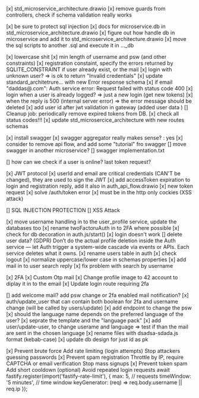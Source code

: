 [x] std_microservice_architecture.drawio
[x] remove guards from controllers, check if schema validation really works

[x] be sure to protect sql injection
[x] docs for microservice.db in std_microservice_architecture.drawio
[x] figure out how handle db in microservice and add it to std_microservice_architecture.drawio
[x] move the sql scripts to another .sql and execute it in ..._db 

[x] lowercase shit
[x] min length of username and psw (and other constraints)
[x] registration constaint, specify the errors returned by SQLITE_CONSTRAINT if user already exist, or the mail
[x] login with unknown user? => is ok to return "Invalid credentials"
[x] update standard_architetrure... with new Error response schema
[x] if email "daddas@.com": Auth service error: Request failed with status code 400
[x] login when a user is already logged? => just a new login (get new tokens)
[x] when the reply is 500 (internal server error) => the error message should be deleted
[x] add user id after jwt validation in gateway (added user data )
[] Cleanup job: periodically remove expired tokens from DB.
[x] check all status codes!!! 
[x] update std_microsercice_architecture with new routes schemas

[x] install swagger
[x] swagger aggregator really makes sense? : yes
[x] consider to remove api flow, and add some "tutorial" fro swagger
[] move swagger in another microservice?
[] swagger implementation.txt

[] how can we check if a user is online? last token request?

[x] JWT protocol
	[x] userId and email are critical credentials (CAN'T be changed), they are used to sign the JWT
	[x] add accessToken expiration to login and registration reply, add it also in auth_api_flow.drawio
	[x] new token request
	[x] solve /auth/token error
	[x] must be in the http only cockies (XSS attack)

[] SQL INJECTION PROTECTION
[] XSS Attack

[x] move username handling in to the user_profile service, update the databases too
[x] rename twoFactoruAuth in to 2FA where possible
[x] check for db decoration in auth.js/start()
[x] login doesn't work
[] delete user data? (GDPR)
	Don’t do the actual profile deletion inside the Auth service —
	let Auth trigger a system-wide cascade via events or APIs.
	Each service deletes what it owns.
[x] rename users table in auth
[x] check logout
[x] normalize uppercase/lower case in schemas properties
[x] add mail in to user search reply
[x] fix problem with search by username

[x] 2FA
	[x] Custom Otp mail
	[x] Change profile image to 42 account to diplay it in to the email
	[x] Update login route requiring 2fa

[] add welcome mail? add psw change or 2fa enabled mail notification?
[x] auth/update_user that can contain both boolean for 2fa and username change (will be called by users/update)
[x] add endpoint to change the psw
[x] should the language name depends on the preferred language of the user?
	[x] seprate the template and the "language pack"
[x] add user/update-user, to change userame and language => test if than the mail are sent in the chosen language
[x] rename files with dsadsa-sdada.js format (kebab-case)
[x] update db design for just id as pk

[x] Prevent brute force	Add rate limiting (login attempts)	Stop attackers guessing passwords
[x] Prevent spam registration	Throttle by IP, require CAPTCHA or email verification	Stop mass signups
[x] Prevent token spam	Add short cooldown (optional)	Avoid repeated login requests
	await fastify.register(import('fastify-rate-limit'), {
	max: 5, // requests
	timeWindow: '5 minutes', // time window
	keyGenerator: (req) => req.body.username || req.ip
	});
